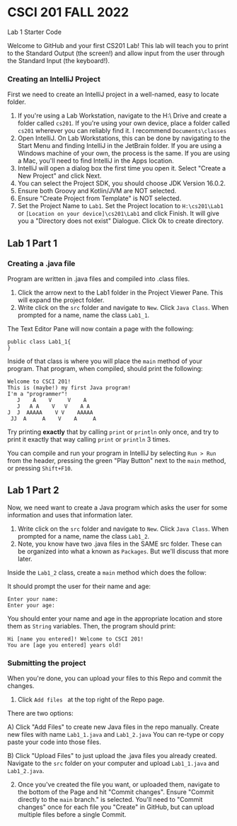 # CSCI 201 FALL 2022
Lab 1 Starter Code

Welcome to GitHub and your first CS201 Lab! This lab will teach you to print to the Standard Output (the screen!) and allow input from the user through the Standard Input (the keyboard!). 


### Creating an IntelliJ Project

First we need to create an IntelliJ project in a well-named, easy to locate folder.

1) If you're using a Lab Workstation, navigate to the H:\ Drive and create a folder called `cs201`.  If you're using your own device, place a folder called `cs201` wherever you can reliably find it. I recommend `Documents\classes`
2) Open IntelliJ. On Lab Workstations, this can be done by navigating to the Start Menu and finding IntelliJ in the JetBrain folder. If you are using a Windows machine of your own, the process is the same. If you are using a Mac, you'll need to find IntelliJ in the Apps location.
3) IntelliJ will open a dialog box the first time you open it. Select "Create a New Project" and click Next. 
4) You can select the Project SDK, you should choose JDK Version 16.0.2.
5) Ensure both Groovy and Kotlin/JVM are NOT selected.
6) Ensure "Create Project from Template" is NOT selected.
7) Set the Project Name to `Lab1`. Set the Project location to `H:\cs201\Lab1` or `[Location on your device]\cs201\Lab1` and click Finish. It will give you a "Directory does not exist" Dialogue. Click Ok to create directory.

## Lab 1 Part 1

### Creating a .java file

Program are written in .java files and compiled into .class files.
1) Click the arrow next to the Lab1 folder in the Project Viewer Pane. This will expand the project folder.
2) Write click on the `src` folder and navigate to `New`. Click `Java Class`. When prompted for a name, name the class `Lab1_1`.

The Text Editor Pane will now contain a page with the following:

```
public class Lab1_1{
}
```

Inside of that class is where you will place the `main` method of your program. That program, when compiled, should print the following:

```
Welcome to CSCI 201!
This is (maybe!) my first Java program!
I'm a "programmer"!
   J    A    V     V    A
   J   A A    V   V    A A
J  J  AAAAA    V V    AAAAA
 JJ  A     A    V    A     A
```

Try printing **exactly** that by calling `print` or `println` only once, and try to print it exactly that way calling `print` or `println` 3 times.

You can compile and run your program in IntelliJ by selecting `Run > Run` from the header, pressing the green "Play Button" next to the `main` method, or pressing `Shift+F10`.

## Lab 1 Part 2

Now, we need want to create a Java program which asks the user for some information and uses that information later.

1) Write click on the `src` folder and navigate to `New`. Click `Java Class`. When prompted for a name, name the class `Lab1_2`.
2) Note, you know have two .java files in the SAME src folder. These can be organized into what a known as `Packages`. But we'll discuss that more later.

Inside the `Lab1_2` class, create a `main` method which does the follow:

It should prompt the user for their name and age:

```
Enter your name:
Enter your age:
```

You should enter your name and age in the appropriate location and store them as `String` variables. Then, the program should print:

```
Hi [name you entered]! Welcome to CSCI 201!
You are [age you entered] years old!
```

### Submitting the project

When you're done, you can upload your files to this Repo and commit the changes. 

1) Click `Add files ` at the top right of the Repo page.

There are two options:

A) Click "Add Files" to create new Java files in the repo manually. Create new files with name `Lab1_1.java` and `Lab1_2.java` You can re-type or copy paste your code into those files.

B) Click "Upload Files" to just upload the .java files you already created. Navigate to the `src` folder on your computer and upload `Lab1_1.java` and `Lab1_2.java`.

2) Once you've created the file you want, or uploaded them, navigate to the bottom of the Page and hit "Commit changes". Ensure "Commit directly to the `main` branch." is selected. You'll need to "Commit changes" once for each file you "Create" in GitHub, but can upload multiple files before a single Commit. 


